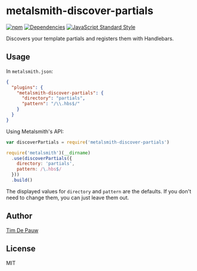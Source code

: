 # metalsmith-discover-partials

[![npm](https://img.shields.io/npm/v/metalsmith-discover-partials.svg)](https://www.npmjs.com/package/metalsmith-discover-partials) [![Dependencies](https://img.shields.io/david/timdp/metalsmith-discover-partials.svg)](https://david-dm.org/timdp/metalsmith-discover-partials) [![JavaScript Standard Style](https://img.shields.io/badge/code%20style-standard-brightgreen.svg)](https://github.com/feross/standard)

Discovers your template partials and registers them with Handlebars.

## Usage

In `metalsmith.json`:

```json
{
  "plugins": {
    "metalsmith-discover-partials": {
      "directory": "partials",
      "pattern": "/\\.hbs$/"
    }
  }
}
```

Using Metalsmith's API:

```js
var discoverPartials = require('metalsmith-discover-partials')

require('metalsmith')(__dirname)
  .use(discoverPartials({
    directory: 'partials',
    pattern: /\.hbs$/
  }))
  .build()
```

The displayed values for `directory` and `pattern` are the defaults. If you
don't need to change them, you can just leave them out.

## Author

[Tim De Pauw](https://tmdpw.eu/)

## License

MIT
